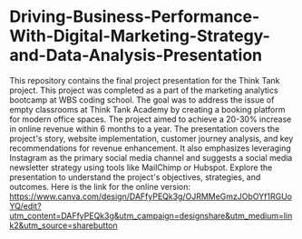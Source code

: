 # Driving-Business-Performance-With-Digital-Marketing-Strategy-and-Data-Analysis-Presentation
This repository contains the final project presentation for the Think Tank project. This project was completed as a part of the marketing analytics bootcamp at WBS coding school.  The goal was to address the issue of empty classrooms at Think Tank Academy by creating a booking platform for modern office spaces. The project aimed to achieve a 20-30% increase in online revenue within 6 months to a year. The presentation covers the project's story, website implementation, customer journey analysis, and key recommendations for revenue enhancement. It also emphasizes leveraging Instagram as the primary social media channel and suggests a social media newsletter strategy using tools like MailChimp or Hubspot. Explore the presentation to understand the project's objectives, strategies, and outcomes.
Here is the link for the online version: https://www.canva.com/design/DAFfyPEQk3g/OJRMMeGmzJObOYf1RGUoYQ/edit?utm_content=DAFfyPEQk3g&utm_campaign=designshare&utm_medium=link2&utm_source=sharebutton
